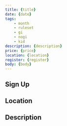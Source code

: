 ```yaml
---
title: {title}
date: {date}
tags:
    - month
    - ruleset
    - gi 
    - nogi 
    - kid
description: {description}
price: {price}
location: {location}
register: {register}
body: {body}
---
```

## Sign Up

## Location

## Description